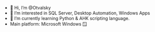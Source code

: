 - 👋 Hi, I’m @Otvalsky
- 👀 I’m interested in SQL Server, Desktop Automation, Windows Apps
- 🌱 I’m currently learning Python & AHK scripting language.
- Main platform: Microsoft Windows 🪟

<!---
zareva228/zareva228 is a ✨ special ✨ repository because its `README.md` (this file) appears on your GitHub profile.
You can click the Preview link to take a look at your changes.
--->
